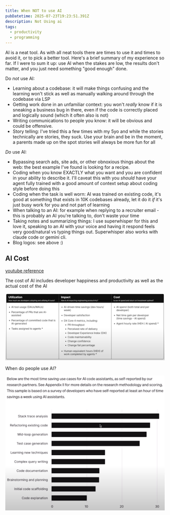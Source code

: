 ```yaml
---
title: When NOT to use AI
pubDatetime: 2025-07-23T19:23:51.391Z
description: Not Using ai
tags: 
  - productivity
  - programming
---
```


AI is a neat tool. As with all neat tools there are times to use it and times to
avoid it, or to pick a better tool. Here's a brief summary of my experience so
far. If I were to sum it up: use AI when the stakes are low, the results don't
matter, and you just need something "good enough" done.

Do _not_ use AI:

- Learning about a codebase: it will make things confusing and the learning
    won't stick as well as manually walking around through the codebase via LSP
- Getting work done in an unfamiliar context: you won't _really_ know if it
    is sneaking a business bug in there, even if the code is correctly placed
    and logically sound (which it often also is not)
- Writing communications to people you know: it will be obvious and could be
    offensive.
- Story telling: I've tried this a few times with my 5yo and while the stories
    technically are stories, they suck. Use your brain and be in the moment,
    a parents made up on the spot stories will always be more fun for all

_Do_ use AI:

- Bypassing search ads, site ads, or other obnoxious things about the web:
    the best example I've found is looking for a recipe. 
- Coding when you know EXACTLY what you want and you are confident in your
    ability to describe it. I'll caveat this with you _should_ have your agent
    fully trained with a good amount of context setup about coding style before
    doing this
- Coding when the task is well worn: AI was trained on existing code, it's good
    at something that exists in 10K codebases already, let it do it _if_ it's
    just busy work for you and not part of learning
- When talking to an AI: for example when replying to a recruiter email - this
    is probably an AI you're talking to, don't waste your time
- Taking notes and summarizing things: I use superwhisper for this and love
    it, speaking to an AI with your voice and having it respond feels very
    good/natural vs typing things out. Superwhisper also works with claude code
    or gemini cli.
- Blog logos: see above :)

## AI Cost 

[youtube reference](https://youtu.be/xHHlhoRC8W4?si=sSBwr6WXjpE-ZcTm)

The cost of AI includes developer happiness and productivity as well as the
actual cost of the AI

![ai cost](./images/ai_cost.png)

When do people use AI?

![ai cost](./images/ai_use.png)
